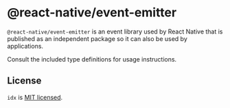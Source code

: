 # @react-native/event-emitter

`@react-native/event-emitter` is an event library used by React Native that is
published as an independent package so it can also be used by applications.

Consult the included type definitions for usage instructions.

## License

`idx` is [MIT licensed](./LICENSE).
